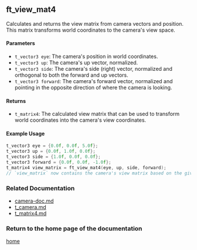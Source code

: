 ## ft_view_mat4
Calculates and returns the view matrix from camera vectors and position. This matrix transforms world coordinates to the camera's view space.

#### Parameters
- `t_vector3 eye`: The camera's position in world coordinates.
- `t_vector3 up`: The camera's up vector, normalized.
- `t_vector3 side`: The camera's side (right) vector, normalized and orthogonal to both the forward and up vectors.
- `t_vector3 forward`: The camera's forward vector, normalized and pointing in the opposite direction of where the camera is looking.

#### Returns
- `t_matrix4`: The calculated view matrix that can be used to transform world coordinates into the camera's view coordinates.

#### Example Usage
```c
t_vector3 eye = {0.0f, 0.0f, 5.0f};
t_vector3 up = {0.0f, 1.0f, 0.0f};
t_vector3 side = {1.0f, 0.0f, 0.0f};
t_vector3 forward = {0.0f, 0.0f, -1.0f};
t_matrix4 view_matrix = ft_view_mat4(eye, up, side, forward);
// `view_matrix` now contains the camera's view matrix based on the given vectors.
```

### Related Documentation

- [camera-doc.md](./camera-doc.md)
- [t_camera.md](./t_camera.md)
- [t_matrix4.md](../matrix/matrix4/t_matrix4.md)

### Return to the home page of the documentation
[home](../home.md)